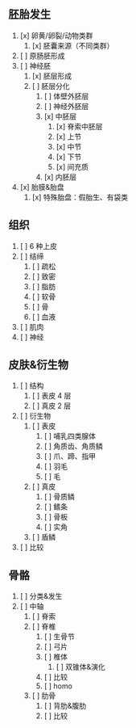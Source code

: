## 胚胎发生
1. [x] 卵黄/卵裂/动物类群
	1. [x] 胚囊来源（不同类群）
2. [ ] 原肠胚形成
3. [ ] 神经胚
	1. [x] 胚层形成
	2. [ ] 胚层分化
		1. [ ] 体壁外胚层
		2. [ ] 神经外胚层
		3. [x] 中胚层
			1. [x] 脊索中胚层
			2. [x] 上节
			3. [x] 中节
			4. [x] 下节
			5. [x] 间充质
		4. [x] 内胚层
4. [x] 胎膜&胎盘
	1. [x] 特殊胎盘：假胎生、有袋类
## 组织
1. [ ] 6 种上皮
2. [ ] 结缔
	1. [ ] 疏松
	2. [ ] 致密
	3. [ ] 脂肪
	4. [ ] 软骨
	5. [ ] 骨
	6. [ ] 血液
3. [ ] 肌肉
4. [ ] 神经
## 皮肤&衍生物
1. [ ] 结构
	1. [ ] 表皮 4 层
	2. [ ] 真皮 2 层
2. [ ] 衍生物
	1. [ ] 表皮
		1. [ ] 哺乳四类腺体
		2. [ ] 角质齿、角质鳞
		3. [ ] 爪、蹄、指甲
		4. [ ] 羽毛
		5. [ ] 毛
	2. [ ] 真皮
		1. [ ] 骨质鳞
		2. [ ] 鳍条
		3. [ ] 骨板
		4. [ ] 实角
	3. [ ] 盾鳞
3. [ ] 比较
## 骨骼
1. [ ] 分类&发生
2. [ ] 中轴
	1. [ ] 脊索
	2. [ ] 脊椎
		1. [ ] 生骨节
		2. [ ] 弓片
		3. [ ] 椎体
			1. [ ] 双锥体&演化
		4. [ ]  比较
		5. [ ] homo
	3. [ ] 肋骨
		1. [ ] 背肋&腹肋
		2. [ ] 比较